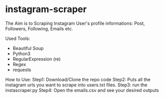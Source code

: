 # instagram-scraper
The Aim is to Scraping Instagram User's profile informations:
Post, Followers, Following, Emails etc.


Used Tools:
- Beautiful Soup
- Python3
- RegularExpression (re)
- Regex
- requests


How to Use:
Step1: Download/Clone the repo code
Step2: Puts all the instagram urls you want to scrape into users.txt files.
Step3: run the instascraper.py
Step4: Open the emails.csv and see your desired outputs
